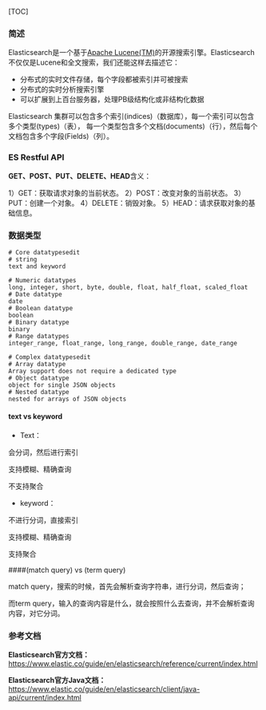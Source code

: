 [TOC]

### 简述

Elasticsearch是一个基于[Apache Lucene(TM)](https://lucene.apache.org/core/)的开源搜索引擎。Elasticsearch不仅仅是Lucene和全文搜索，我们还能这样去描述它：

- 分布式的实时文件存储，每个字段都被索引并可被搜索
- 分布式的实时分析搜索引擎
- 可以扩展到上百台服务器，处理PB级结构化或非结构化数据



Elasticsearch 集群可以包含多个索引(indices)（数据库），每一个索引可以包含多个类型(types)（表），
每一个类型包含多个文档(documents)（行），然后每个文档包含多个字段(Fields)（列）。



### ES Restful API 

 **GET、POST、PUT、DELETE、HEAD**含义：

1）GET：获取请求对象的当前状态。
2）POST：改变对象的当前状态。
3）PUT：创建一个对象。
4）DELETE：销毁对象。
5）HEAD：请求获取对象的基础信息。





### 数据类型

```shell
# Core datatypesedit
# string
text and keyword

# Numeric datatypes
long, integer, short, byte, double, float, half_float, scaled_float
# Date datatype
date
# Boolean datatype
boolean
# Binary datatype
binary
# Range datatypes
integer_range, float_range, long_range, double_range, date_range

# Complex datatypesedit
# Array datatype
Array support does not require a dedicated type
# Object datatype
object for single JSON objects
# Nested datatype
nested for arrays of JSON objects
```



#### text vs keyword

* Text：

会分词，然后进行索引

支持模糊、精确查询

不支持聚合



* keyword：

不进行分词，直接索引

支持模糊、精确查询

支持聚合



####(match query) vs (term query)

match query，搜索的时候，首先会解析查询字符串，进行分词，然后查询；

而term query，输入的查询内容是什么，就会按照什么去查询，并不会解析查询内容，对它分词。







### 参考文档

**Elasticsearch官方文档：**<https://www.elastic.co/guide/en/elasticsearch/reference/current/index.html>

**Elasticsearch官方Java文档：**<https://www.elastic.co/guide/en/elasticsearch/client/java-api/current/index.html>